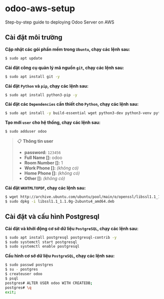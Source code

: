 # odoo-aws-setup
Step-by-step guide to deploying Odoo Server on AWS

Cài đặt môi trường
----

**Cập nhật các gói phần mềm trong `Ubuntu`, chạy các lệnh sau:**

```bash
$ sudo apt update
```

**Cài đặt công cụ quản lý mã nguồn `git`, chạy các lệnh sau:**

```bash
$ sudo apt install git -y
```

**Cài đặt `Python` và `pip`, chạy các lệnh sau:**

```bash
$ sudo apt install python3-pip -y
```

**Cài đặt các `Dependencies` cần thiết cho `Python`, chạy các lệnh sau:**

```bash
$ sudo apt install -y build-essential wget python3-dev python3-venv python3-wheel libfreetype6-dev libxml2-dev libzip-dev libldap2-dev libsasl2-dev python3-setuptools node-less libjpeg-dev zlib1g-dev libpq-dev libxslt1-dev libldap2-dev libtiff5-dev libjpeg8-dev libopenjp2-7-dev liblcms2-dev libwebp-dev libfribidi-dev libxcb1-dev
```

**Tạo mới `user` cho hệ thống, chạy các lệnh sau:**

```bash
$ sudo adduser odoo
```

> 📋 **Thông tin user**
>
> - **password:** `123456`
> - **Full Name []:** odoo
> - **Room Number []:** 1
> - **Work Phone []:** _(không có)_
> - **Home Phone []:** _(không có)_
> - **Other []:** _(không có)_

**Cài đặt `WKHTMLTOPDF`, chạy các lệnh sau:**

```bash
$ wget http://archive.ubuntu.com/ubuntu/pool/main/o/openssl/libssl1.1_1.1.0g-2ubuntu4_amd64.deb
$ sudo dpkg -i libssl1.1_1.1.0g-2ubuntu4_amd64.deb
```

Cài đặt và cấu hình Postgresql
----

**Cài đặt và khởi động cơ sở dữ liệu `PostgreSQL`, chạy các lệnh sau:**

```bash
$ sudo apt install postgresql postgresql-contrib -y
$ sudo systemctl start postgresql
$ sudo systemctl enable postgresql
```

**Cấu hình cơ sở dữ liệu `PostgreSQL`, chạy các lệnh sau:**

```bash
$ sudo passwd postgres
$ su - postgres
$ createuser odoo
$ psql
postgres# ALTER USER odoo WITH CREATEDB;
postgres# \q
exit;
```
